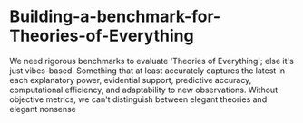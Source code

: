 # Building-a-benchmark-for-Theories-of-Everything


We need rigorous benchmarks to evaluate 'Theories of Everything'; else it's just vibes-based. Something that at least accurately captures the latest in each explanatory power, evidential support, predictive accuracy, computational efficiency, and adaptability to new observations. Without objective metrics, we can't distinguish between elegant theories and elegant nonsense
